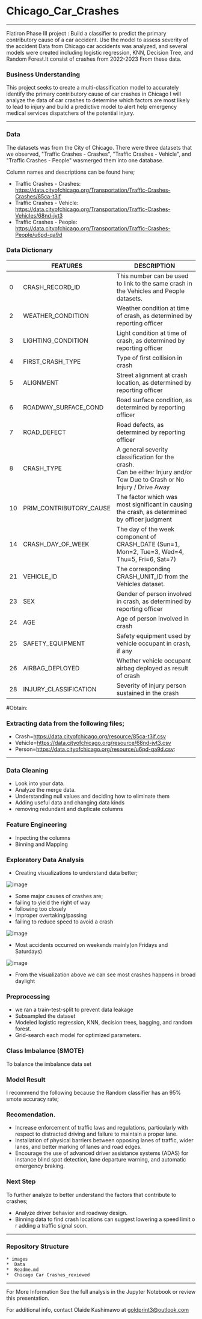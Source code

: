 # Chicago_Car_Crashes
____________________________________________________________________________________________________

Flatiron Phase III project : Build a classifier to predict the primary contributory cause of a car accident. Use the model to assess severity of the accident
Data from Chicago car accidents was analyzed, and several models were created including logistic regression, KNN, Decision Tree, and Random Forest.It consist of crashes from 2022-2023 From these data.

### Business Understanding

This project seeks to create a multi-classification model to accurately identify the primary contributory cause of car crashes in Chicago
I will analyze the data of car crashes to determine which factors are most likely to lead to injury and build a predictive model to alert help emergency medical services dispatchers of the potential injury. 
_______________________________________________________________________________________________________
### Data 
The datasets was from the City of Chicago. There were three datasets that we observed, "Traffic Crashes - Crashes", "Traffic Crashes - Vehicle", and "Traffic Crashes - People" wasmerged them into one database.

Column names and descriptions can be found here;
 * Traffic Crashes - Crashes: https://data.cityofchicago.org/Transportation/Traffic-Crashes-Crashes/85ca-t3if
 * Traffic Crashes - Vehicle: https://data.cityofchicago.org/Transportation/Traffic-Crashes-Vehicles/68nd-jvt3
 * Traffic Crashes - People: https://data.cityofchicago.org/Transportation/Traffic-Crashes-People/u6pd-qa9d

### Data Dictionary

|  	| FEATURES 	| DESCRIPTION 	|
|---	|---	|---	|
| 0 	| CRASH_RECORD_ID 	| This number can be used to link to the same crash in the Vehicles and People datasets. 	|
| 2 	| WEATHER_CONDITION 	| Weather condition at time of crash, as determined by reporting officer 	|
| 3 	| LIGHTING_CONDITION 	| Light condition at time of crash, as determined by reporting officer 	|
| 4 	| FIRST_CRASH_TYPE 	| Type of first collision in crash 	|
| 5 	| ALIGNMENT 	| Street alignment at crash location, as determined by reporting officer 	|
| 6 	| ROADWAY_SURFACE_COND 	| Road surface condition, as determined by reporting officer 	|
| 7 	| ROAD_DEFECT 	| Road defects, as determined by reporting officer 	|
| 8 	| CRASH_TYPE 	| A general severity classification for the crash. <br>Can be either Injury and/or Tow Due to Crash or No Injury / Drive Away 	|
| 10 	| PRIM_CONTRIBUTORY_CAUSE 	| The factor which was most significant in causing the crash, as determined by officer judgment 	|
| 14 	| CRASH_DAY_OF_WEEK 	| The day of the week component of CRASH_DATE (Sun=1, Mon=2, Tue=3, Wed=4, Thu=5, Fri=6, Sat=7) 	|
| 21 	| VEHICLE_ID 	| The corresponding CRASH_UNIT_ID from the Vehicles dataset. 	|
| 23 	| SEX 	| Gender of person involved in crash, as determined by reporting officer 	|
| 24 	| AGE 	| Age of person involved in crash 	|
| 25 	| SAFETY_EQUIPMENT 	| Safety equipment used by vehicle occupant in crash, if any 	|
| 26 	| AIRBAG_DEPLOYED 	| Whether vehicle occupant airbag deployed as result of crash 	|
| 28 	| INJURY_CLASSIFICATION 	| Severity of injury person sustained in the crash 	|
 #Obtain:

### Extracting data from the following files;
* Crash=https://data.cityofchicago.org/resource/85ca-t3if.csv
* Vehicle=https://data.cityofchicago.org/resource/68nd-jvt3.csv
* Person=https://data.cityofchicago.org/resource/u6pd-qa9d.csv:
___________________________________________________________________________________________________________
### Data Cleaning

* Look into your data.
* Analyze the merge data.
* Understanding null values and deciding how to eliminate them
* Adding useful data and changing data kinds
* removing redundant and duplicate columns

### Feature Engineering

* Inpecting the columns
* Binning and Mapping

### Exploratory Data Analysis

* Creating visualizations to understand data better;

![image](https://user-images.githubusercontent.com/82849694/223246993-50bc032d-ffb9-4057-a36b-62b518a4f4e6.png)

* Some major causes of crashes are;
 * failing to yield the right of way
 * following too closely
 * improper overtaking/passing
 * failing to reduce speed to avoid a crash


![image](https://user-images.githubusercontent.com/82849694/223244607-c323b600-bf48-4120-b655-d732e2f60b95.png)
* Most accidents occurred on weekends mainly(on Fridays and Saturdays)

![image](https://user-images.githubusercontent.com/82849694/223244662-612c763d-0961-4368-994c-2748160fe107.png)

* From the visualization above we can see most crashes happens in broad daylight


### Preprocessing 

* we ran a train-test-split  to prevent data leakage
* Subsampled the dataset
* Modeled logistic regression, KNN, decision trees, bagging, and random forest.
* Grid-search each model for optimized parameters.

### Class Imbalance (SMOTE)

To  balance the imbalance data set

### Model Result 

I recommend the following because the Random classifier has an 95%  smote accuracy rate;

### Recomendation.

* Increase enforcement of traffic laws and regulations, particularly with respect to distracted driving and failure to maintain a proper lane.
* Installation of physical barriers between opposing lanes of traffic, wider lanes, and better marking of lanes and road edges.
* Encourage the use of advanced driver assistance systems (ADAS) for instance blind spot detection, lane departure warning, and automatic emergency braking. 

### Next Step
To further analyze to better understand the factors that contribute to crashes; 

* Analyze driver behavior and roadway design.
* Binning data to find crash locations can suggest lowering a speed limit or adding a traffic signal soon.

__________________________________________________________________________________________________________________

 ### Repository Structure

    * images
    *  Data 
    *  Readme.md
    *  Chicago Car Crashes_reviewed
   
___________________________________________________________________________________________________________________
For More Information
See the full analysis in the Jupyter Notebook or review this presentation.

For additional info, contact Olaide Kashimawo at goldprint3@outlook.com
   
